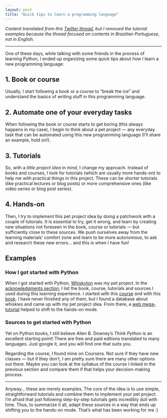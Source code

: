 ```yaml
---
layout: post
title: "Quick tips to learn a programming language"
---
```


_Content translated from this [Twitter thread](https://twitter.com/cuducos/status/1428007802346299392), but I removed the tutorial examples because the thread focused on contents in Brazilian Portuguese, not in English._

---

One of these days, while talking with some friends in the process of learning Python, I ended up organizing some quick tips about how I learn a new programming language:

## 1. Book or course

Usually, I start following a book or a course to “break the ice” and understand the basics of writing stuff in this programming language.

## 2. Automate one of your everyday tasks

When following the book or course starts to get boring (this always happens in my case), I begin to think about a pet project — any everyday task that can be automated using this new programming language (I’ll share an example, hold on!).

## 3. Tutorials

So, with a _little project idea_ in mind, I change my approach. Instead of books and courses, I look for tutorials (which are usually more hands-on) to help me with practical things in this project. These can be shorter tutorials (like practical lectures or blog posts) or more comprehensive ones (like video series or blog post series).

## 4. Hands-on

Then, I try to implement this pet project idea by doing a patchwork with a couple of tutorials. It is essential to try, get it wrong,  and learn by creating new situations not foreseen in the book, course or tutorials — but sufficiently close to these sources. We push ourselves away from the learning materials’ comfort zone and learn to be more autonomous, to ask and research these new errors… and this is when I have fun!

## Examples

### How I got started with Python

When I got started with Python, [Whiskyton](https://github.com/cuducos/whiskyton) was my pet project. In the [acknowledgments section](https://github.com/cuducos/whiskyton#thanks), I list the book, course, tutorials and sources I used during this learning experience. I started with this [course](https://www.coursera.org/course/interactivepython) and with this [book](http://www.greenteapress.com/thinkpython/thinkpython.html). I have never finished any of them, but I found a database about whiskies and came up with my pet project idea. From there, a [web mega-tutorial](http://blog.miguelgrinberg.com/post/the-flask-mega-tutorial-part-i-hello-world) helped to shift to the hands-on mode.

### Sources to get started with Python

Yet on Python books, I still believe Allen B. Downey’s _Think Python_ is an excellent starting point! There are free and paid editions translated to many languages. Just google it, and you will find one that suits you.

Regarding the course, I found mine on Coursera. Not sure if they have new classes — but if they don’t, I am pretty sure there are many other options out there. Maybe you can look at the syllabus of the course I linked in the previous section and compare them if that helps your decision-making process.

---

Anyway… these are merely examples. The core of the idea is to use simple, straightforward tutorials and combine them to implement your pet project. I’m afraid that just following step-by-step tutorials gets incredibly dull with time. Thus, to summarize it all, adapt these sources in a way that ends up shifting you to the hands-on mode. That’s what has been working for me :)
